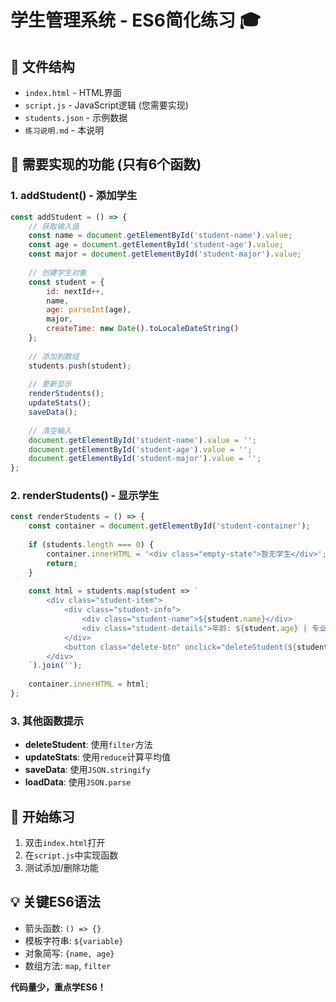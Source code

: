 # 学生管理系统 - ES6简化练习 🎓

## 📁 文件结构
- `index.html` - HTML界面
- `script.js` - JavaScript逻辑 (您需要实现)
- `students.json` - 示例数据
- `练习说明.md` - 本说明

## 🎯 需要实现的功能 (只有6个函数)

### 1. addStudent() - 添加学生
```javascript
const addStudent = () => {
    // 获取输入值
    const name = document.getElementById('student-name').value;
    const age = document.getElementById('student-age').value;
    const major = document.getElementById('student-major').value;
    
    // 创建学生对象
    const student = {
        id: nextId++,
        name,
        age: parseInt(age),
        major,
        createTime: new Date().toLocaleDateString()
    };
    
    // 添加到数组
    students.push(student);
    
    // 更新显示
    renderStudents();
    updateStats();
    saveData();
    
    // 清空输入
    document.getElementById('student-name').value = '';
    document.getElementById('student-age').value = '';
    document.getElementById('student-major').value = '';
};
```

### 2. renderStudents() - 显示学生
```javascript
const renderStudents = () => {
    const container = document.getElementById('student-container');
    
    if (students.length === 0) {
        container.innerHTML = '<div class="empty-state">暂无学生</div>';
        return;
    }
    
    const html = students.map(student => `
        <div class="student-item">
            <div class="student-info">
                <div class="student-name">${student.name}</div>
                <div class="student-details">年龄: ${student.age} | 专业: ${student.major}</div>
            </div>
            <button class="delete-btn" onclick="deleteStudent(${student.id})">删除</button>
        </div>
    `).join('');
    
    container.innerHTML = html;
};
```

### 3. 其他函数提示
- **deleteStudent**: 使用`filter`方法
- **updateStats**: 使用`reduce`计算平均值
- **saveData**: 使用`JSON.stringify`
- **loadData**: 使用`JSON.parse`

## 🚀 开始练习
1. 双击`index.html`打开
2. 在`script.js`中实现函数
3. 测试添加/删除功能

## 💡 关键ES6语法
- 箭头函数: `() => {}`
- 模板字符串: `${variable}`
- 对象简写: `{name, age}`
- 数组方法: `map`, `filter`

**代码量少，重点学ES6！**
